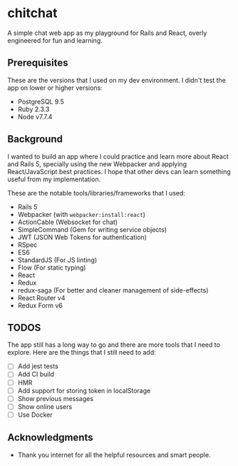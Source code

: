 # chitchat

A simple chat web app as my playground for Rails and React, overly engineered for fun and learning.

## Prerequisites

These are the versions that I used on my dev environment. I didn't test the app on lower or higher versions:

* PostgreSQL 9.5
* Ruby 2.3.3
* Node v7.7.4

## Background

I wanted to build an app where I could practice and learn more about React and Rails 5, specially using the new Webpacker and applying React/JavaScript best practices. I hope that other devs can learn something useful from my implementation.

These are the notable tools/libraries/frameworks that I used:

* Rails 5
* Webpacker (with `webpacker:install:react`)
* ActionCable (Websocket for chat)
* SimpleCommand (Gem for writing service objects)
* JWT (JSON Web Tokens for authentication)
* RSpec
* ES6
* StandardJS (For JS linting)
* Flow (For static typing)
* React
* Redux
* redux-saga (For better and cleaner management of side-effects)
* React Router v4
* Redux Form v6

## TODOS

The app still has a long way to go and there are more tools that I need to explore. Here are the things that I still need to add:

- [ ] Add jest tests
- [ ] Add CI build
- [ ] HMR
- [ ] Add support for storing token in localStorage
- [ ] Show previous messages
- [ ] Show online users
- [ ] Use Docker

## Acknowledgments

* Thank you internet for all the helpful resources and smart people.
